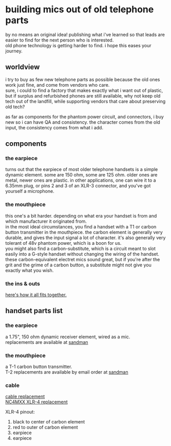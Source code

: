 # building mics out of old telephone parts  
by no means an original idea! publishing what i've learned so that leads are easier to find for the next person who is interested.  
old phone technology is getting harder to find. i hope this eases your journey.  

## worldview
i try to buy as few new telephone parts as possible because the old ones work just fine, and come from vendors who care.  
sure, i could to find a factory that makes exactly what i want out of plastic, but if surplus and refurbished phones are still available, why not keep old tech out of the landfill, while supporting vendors that care about preserving old tech?  

as far as components for the phantom power circuit, and connectors, i buy new so i can have QA and consistency. the character comes from the old input, the consistency comes from what i add.  

## components

### the earpiece  
turns out that the earpiece of most older telephone handsets is a simple dynamic element. some are 150 ohm, some are 125 ohm. older ones are metal, newer ones are plastic.
in other applications, one can wire it to a 6.35mm plug, or pins 2 and 3 of an XLR-3 connector, and you've got yourself a microphone.

### the mouthpiece

this one's a bit harder. depending on what era your handset is from and which manufacturer it originated from.  
in the most ideal circumstances, you find a handset with a T1 or carbon button transmitter in the mouthpiece. the carbon element is generally very durable, and gives the input signal a lot of character. it's also generally very tolerant of 48v phantom power, which is a boon for us.  
you might also find a carbon-substitute, which is a circuit meant to slot easily into a G-style handset without changing the wiring of the handset.  
these carbon-equivalent electret mics sound great, but if you're after the grit and the grime of a carbon button, a substitute might not give you exactly what you wish.

### the ins & outs

[here's how it all fits together.](https://github.com/evanmcook/landline/blob/main/build%20documentation/landlineCircuit.png)  


## handset parts list

### the earpiece  
a 1.75", 150 ohm dynamic receiver element, wired as a mic.  
replacements are available at [sandman](https://www.sandman.com/products/asx7t-dr-1-dynamic-receiver-transmitter)

### the mouthpiece  
a T-1 carbon button transmitter.  
T-2 replacements are available by email order at [sandman](www.sandman.com)

### cable
[cable replacement](https://www.sandman.com/products/tel4q-6-foot-black-4-conductor-spade-to-spade-handset-cord)  
[NC4MXX XLR-4 replacement](https://www.mouser.com/ProductDetail/Neutrik/NC4MXX?qs=RMiEzKrVl1ceI5POQM8YGg%3D%3D)  
  
XLR-4 pinout:  
1. black to center of carbon element 
2. red to outer of carbon element  
3. earpiece  
4. earpiece  

